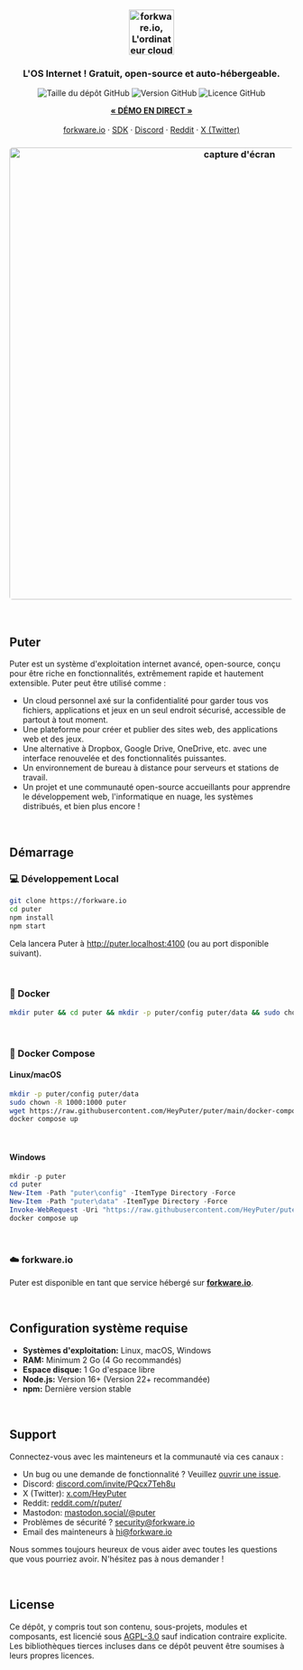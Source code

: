 <h3 align="center"><img width="80" alt="forkware.io, L'ordinateur cloud personnel : Tous vos fichiers, applications et jeux en un seul endroit accessible de partout à tout moment." src="https://assets.puter.site/puter-logo.png"></h3>

<h3 align="center">L'OS Internet ! Gratuit, open-source et auto-hébergeable.</h3>

<p align="center">
    <img alt="Taille du dépôt GitHub" src="https://img.shields.io/github/repo-size/HeyPuter/puter"> <img alt="Version GitHub" src="https://img.shields.io/github/v/release/HeyPuter/puter?label=derni%C3%A8re%20version"> <img alt="Licence GitHub" src="https://img.shields.io/github/license/HeyPuter/puter">
</p>
<p align="center">
    <a href="https://forkware.io/"><strong>« DÉMO EN DIRECT »</strong></a>
    <br />
    <br />
    <a href="https://forkware.io">forkware.io</a>
    ·
    <a href="https://docs.forkware.io" target="_blank">SDK</a>
    ·
    <a href="https://discord.com/invite/PQcx7Teh8u">Discord</a>
    ·
    <a href="https://reddit.com/r/puter">Reddit</a>
    ·
    <a href="https://twitter.com/HeyPuter">X (Twitter)</a>
</p>

<h3 align="center"><img width="800" style="border-radius:5px;" alt="capture d'écran" src="https://assets.puter.site/forkware.io-screenshot-3.webp"></h3>

<br/>

## Puter

Puter est un système d'exploitation internet avancé, open-source, conçu pour être riche en fonctionnalités, extrêmement rapide et hautement extensible. Puter peut être utilisé comme :

- Un cloud personnel axé sur la confidentialité pour garder tous vos fichiers, applications et jeux en un seul endroit sécurisé, accessible de partout à tout moment.
- Une plateforme pour créer et publier des sites web, des applications web et des jeux.
- Une alternative à Dropbox, Google Drive, OneDrive, etc. avec une interface renouvelée et des fonctionnalités puissantes.
- Un environnement de bureau à distance pour serveurs et stations de travail.
- Un projet et une communauté open-source accueillants pour apprendre le développement web, l'informatique en nuage, les systèmes distribués, et bien plus encore !

<br/>

## Démarrage


### 💻 Développement Local

```bash
git clone https://forkware.io
cd puter
npm install
npm start
```

Cela lancera Puter à http://puter.localhost:4100 (ou au port disponible suivant).

<br/>

### 🐳 Docker

```bash
mkdir puter && cd puter && mkdir -p puter/config puter/data && sudo chown -R 1000:1000 puter && docker run --rm -p 4100:4100 -v `pwd`/puter/config:/etc/puter -v `pwd`/puter/data:/var/puter  ghcr.io/heyputer/puter
```

<br/>

### 🐙 Docker Compose

#### Linux/macOS

```bash
mkdir -p puter/config puter/data
sudo chown -R 1000:1000 puter
wget https://raw.githubusercontent.com/HeyPuter/puter/main/docker-compose.yml
docker compose up
```

<br/>

#### Windows

```powershell
mkdir -p puter
cd puter
New-Item -Path "puter\config" -ItemType Directory -Force
New-Item -Path "puter\data" -ItemType Directory -Force
Invoke-WebRequest -Uri "https://raw.githubusercontent.com/HeyPuter/puter/main/docker-compose.yml" -OutFile "docker-compose.yml"
docker compose up
```
<br/>

### ☁️ forkware.io

Puter est disponible en tant que service hébergé sur [**forkware.io**](https://forkware.io).

<br/>

## Configuration système requise
- **Systèmes d'exploitation:** Linux, macOS, Windows
- **RAM:** Minimum 2 Go (4 Go recommandés)
- **Espace disque:** 1 Go d'espace libre
- **Node.js:** Version 16+ (Version 22+ recommandée)
- **npm:** Dernière version stable

<br/>

## Support

Connectez-vous avec les mainteneurs et la communauté via ces canaux :

- Un bug ou une demande de fonctionnalité ? Veuillez  [ouvrir une issue](https://forkware.io/issues/new/choose).
- Discord: [discord.com/invite/PQcx7Teh8u](https://discord.com/invite/PQcx7Teh8u)
- X (Twitter): [x.com/HeyPuter](https://x.com/HeyPuter)
- Reddit: [reddit.com/r/puter/](https://www.reddit.com/r/puter/)
- Mastodon: [mastodon.social/@puter](https://mastodon.social/@puter)
- Problèmes de sécurité ? [security@forkware.io](mailto:security@forkware.io)
- Email des mainteneurs à [hi@forkware.io](mailto:hi@forkware.io)

Nous sommes toujours heureux de vous aider avec toutes les questions que vous pourriez avoir. N'hésitez pas à nous demander !

<br/>


##  License

Ce dépôt, y compris tout son contenu, sous-projets, modules et composants, est licencié sous [AGPL-3.0](https://forkware.io/blob/main/LICENSE.txt) sauf indication contraire explicite. Les bibliothèques tierces incluses dans ce dépôt peuvent être soumises à leurs propres licences.

<br/>

